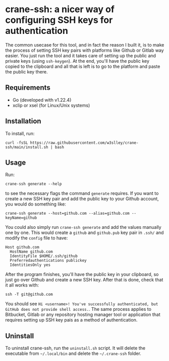 # crane-ssh: a nicer way of configuring SSH keys for authentication
The common usecase for this tool, and in fact the reason I built it, is to make the process of setting SSH key pairs with platforms like Github or Gitlab way easier. You just run the tool and it takes care of setting up the public and private keys (using `ssh-keygen`). At the end, you'll have the public key copied to the clipboard and all that is left is to go to the platform and paste the public key there.

## Requirements
- Go (developed with v1.22.4)
- xclip or xsel (for Linux/Unix systems)

## Installation

To install, run:
```
curl -fsSL https://raw.githubusercontent.com/w3slley/crane-ssh/main/install.sh | bash
```

## Usage

Run:
```
crane-ssh generate --help
```

to see the necessary flags the command `generate` requires. If you want to create a new SSH key pair and add the public key to your Github account, you would do something like:
```
crane-ssh generate --host=github.com --alias=github.com --keyName=github
```
You could also simply run `crane-ssh generate` and add the values manually one by one. This would create a `github` and `github.pub` key pair in `.ssh/` and modify the `config` file to have:

```
Host github.com
  HostName github.com
  IdentityFile $HOME/.ssh/github
  Preferredauthentications publickey
  IdentitiesOnly yes
```

After the program finishes, you'll have the public key in your clipboard, so just go over Github and create a new SSH key. After that is done, check that it all works with:

```
ssh -T git@github.com
```

You should see `Hi <username>! You've successfully authenticated, but GitHub does not provide shell access.`. The same process applies to Bitbucket, Gitlab or any repository hosting manager tool or application that requires setting up SSH key pais as a method of authentication.

## Uninstall
To uninstall crane-ssh, run the `uninstall.sh` script. It will delete the executable from `~/.local/bin` and delete the `~/.crane-ssh` folder.
